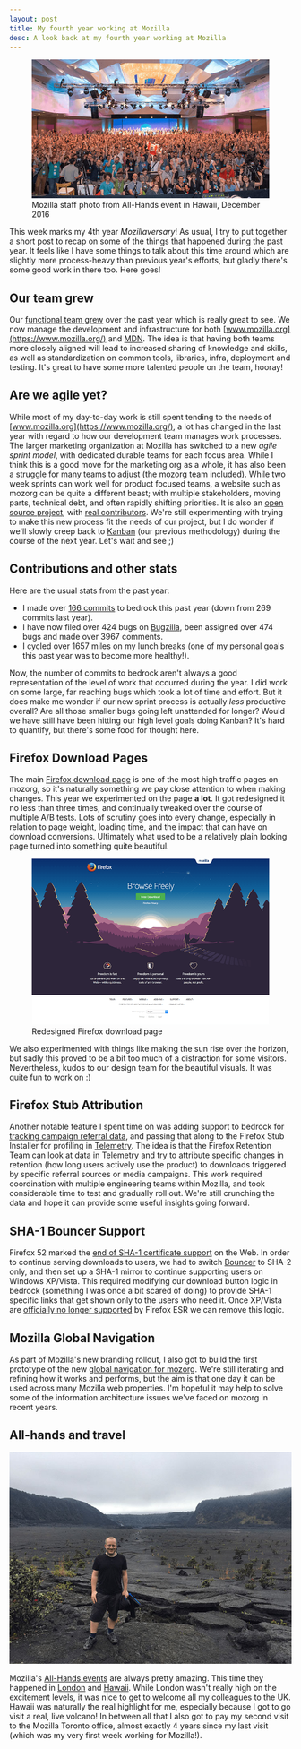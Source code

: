 ```yaml
---
layout: post
title: My fourth year working at Mozilla
desc: A look back at my fourth year working at Mozilla
---
```


<figure>
    <img src="/images/posts/hawaii-staff-photo.jpg" alt="Mozilla staff photo from All-Hands event in Hawaii, December 2016" srcset="/images/posts/hawaii-staff-photo-high-res.jpg 1.5x">
    <figcaption>Mozilla staff photo from All-Hands event in Hawaii, December 2016</figcaption>
</figure>

This week marks my 4th year *Mozillaversary*! As usual, I try to put together a short post to recap on some of the things that happened during the past year. It feels like I have some things to talk about this time around which are slightly more process-heavy than previous year's efforts, but gladly there's some good work in there too. Here goes!

Our team grew
-------------

Our [functional team grew](https://mozilla.github.io/meao/2017/01/16/introducing-mozmeao/) over the past year which is really great to see. We now manage the development and infrastructure for both [www.mozilla.org](https://www.mozilla.org/) and [MDN](https://developer.mozilla.org/). The idea is that having both teams more closely aligned will lead to increased sharing of knowledge and skills, as well as standardization on common tools, libraries, infra, deployment and testing. It's great to have some more talented people on the team, hooray!

Are we agile yet?
-----------------

While most of my day-to-day work is still spent tending to the needs of [www.mozilla.org](https://www.mozilla.org/), a lot has changed in the last year with regard to how our development team manages work processes. The larger marketing organization at Mozilla has switched to a new *agile sprint model*, with dedicated durable teams for each focus area. While I think this is a good move for the marketing org as a whole, it has also been a struggle for many teams to adjust (the mozorg team included). While two week sprints can work well for product focused teams, a website such as mozorg can be quite a different beast; with multiple stakeholders, moving parts, technical debt, and often rapidly shifting priorities. It is also an [open source project](https://github.com/mozilla/bedrock), with [real contributors](https://github.com/mozilla/bedrock/graphs/contributors). We're still experimenting with trying to make this new process fit the needs of our project, but I do wonder if we'll slowly creep back to [Kanban](https://en.wikipedia.org/wiki/Kanban_%28development%29) (our previous methodology) during the course of the next year. Let's wait and see ;)

Contributions and other stats
-----------------------------

Here are the usual stats from the past year:

- I made over [166 commits](https://github.com/mozilla/bedrock/commits?author=alexgibson) to bedrock this past year (down from 269 commits last year).
- I have now filed over 424 bugs on [Bugzilla](https://bugzilla.mozilla.org/), been assigned over 474 bugs and made over 3967 comments.
- I cycled over 1657 miles on my lunch breaks (one of my personal goals this past year was to become more healthy!).

Now, the number of commits to bedrock aren't always a good representation of the level of work that occurred during the year. I did work on some large, far reaching bugs which took a lot of time and effort. But it does make me wonder if our new sprint process is actually *less* productive overall? Are all those smaller bugs going left unattended for longer? Would we have still have been hitting our high level goals doing Kanban? It's hard to quantify, but there's some food for thought here.

Firefox Download Pages
----------------------

The main [Firefox download page](https://www.mozilla.org/firefox/new/) is one of the most high traffic pages on mozorg, so it's naturally something we pay close attention to when making changes. This year we experimented on the page **a lot**. It got redesigned it no less than three times, and continually tweaked over the course of multiple A/B tests. Lots of scrutiny goes into every change, especially in relation to page weight, loading time, and the impact that can have on download conversions. Ultimately what used to be a relatively plain looking page turned into something quite beautiful.

<figure>
    <img src="/images/posts/download-page-horizon.png" alt="Redesigned Firefox download page" srcset="/images/posts/download-page-horizon-high-res.png 1.5x">
    <figcaption>Redesigned Firefox download page</figcaption>
</figure>

We also experimented with things like making the sun rise over the horizon, but sadly this proved to be a bit too much of a distraction for some visitors. Nevertheless, kudos to our design team for the beautiful visuals. It was quite fun to work on :)

Firefox Stub Attribution
------------------------

Another notable feature I spent time on was adding support to bedrock for [tracking campaign referral data](https://bugzilla.mozilla.org/show_bug.cgi?id=1279291), and passing that along to the Firefox Stub Installer for profiling in [Telemetry](https://wiki.mozilla.org/Telemetry). The idea is that the Firefox Retention Team can look at data in Telemetry and try to attribute specific changes in retention (how long users actively use the product) to downloads triggered by specific referral sources or media campaigns. This work required coordination with multiple engineering teams within Mozilla, and took considerable time to test and gradually roll out. We're still crunching the data and hope it can provide some useful insights going forward.

SHA-1 Bouncer Support
---------------------

Firefox 52 marked the [end of SHA-1 certificate support](https://blog.mozilla.org/security/2017/02/23/the-end-of-sha-1-on-the-public-web/) on the Web. In order to continue serving downloads to users, we had to switch [Bouncer](https://github.com/mozilla-services/go-bouncer/) to SHA-2 only, and then set up a SHA-1 mirror to continue supporting users on Windows XP/Vista. This required modifying our download button logic in bedrock (something I was once a bit scared of doing) to provide SHA-1 specific links that get shown only to the users who need it. Once XP/Vista are [officially no longer supported](https://blog.mozilla.org/futurereleases/2016/12/23/firefox-support-for-xp-and-vista/) by Firefox ESR we can remove this logic.

Mozilla Global Navigation
-------------------------

As part of Mozilla's new branding rollout, I also got to build the first prototype of the new [global navigation for mozorg](https://www.mozilla.org/en-US/). We're still iterating and refining how it works and performs, but the aim is that one day it can be used across many Mozilla web properties. I'm hopeful it may help to solve some of the information architecture issues we've faced on mozorg in recent years.

All-hands and travel
--------------------

<img src="/images/posts/hawaii-volcano.jpg" alt="Photo of me in the crater of a volcano!" srcset="/images/posts/hawaii-volcano-high-res.jpg 1.5x">

Mozilla's [All-Hands events](https://wiki.mozilla.org/All_Hands) are always pretty amazing. This time they happened in [London](https://wiki.mozilla.org/All_Hands/2016_London) and [Hawaii](https://wiki.mozilla.org/All_Hands/2016_Hawaii). While London wasn't really high on the excitement levels, it was nice to get to welcome all my colleagues to the UK. Hawaii was naturally the real highlight for me, especially because I got to go visit a real, live volcano! In between all that I also got to pay my second visit to the Mozilla Toronto office, almost exactly 4 years since my last visit (which was my very first week working for Mozilla!).
